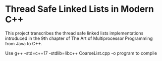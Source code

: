 # Thread Safe Linked Lists in Modern C++

This project transcribes the thread safe linked lists implementations introduced in the 9th chapter of The Art of Multiprocessor Programming from Java to C++.

Use g++ -std=c++17 -stdlib=libc++ CoarseList.cpp -o program to compile

